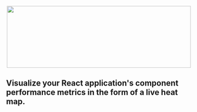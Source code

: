 <p align="center">
  <img width="500" height="168" src="https://user-images.githubusercontent.com/35183001/51876478-aa11a500-2336-11e9-96b0-a409e820a8bb.png">
</p>

## Visualize your React application's component performance metrics in the form of a live heat map.
